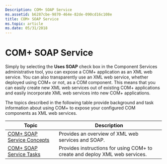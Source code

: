 ```yaml
---
Description: COM+ SOAP Service
ms.assetid: b6287cbe-9870-464e-82de-090cd16c108e
title: COM+ SOAP Service
ms.topic: article
ms.date: 05/31/2018
---
```


# COM+ SOAP Service

Simply by selecting the **Uses SOAP** check box in the Component Services administrative tool, you can expose a COM+ application as an XML web service. You can also transparently use an XML web service, whether deployed using COM+ or not, as a COM component. This means that you can easily create new XML web services out of existing COM+ applications and easily incorporate XML web services into new COM+ applications.

The topics described in the following table provide background and task information about using COM+ to expose your configured COM components as XML web services.



| Topic                                                                   | Description                                                                            |
|-------------------------------------------------------------------------|----------------------------------------------------------------------------------------|
| [COM+ SOAP Service Concepts](com--soap-service-concepts.md)<br/> | Provides an overview of XML web services and SOAP.<br/>                          |
| [COM+ SOAP Service Tasks](com--soap-service-tasks.md)<br/>       | Provides instructions for using COM+ to create and deploy XML web services.<br/> |



 

 

 




